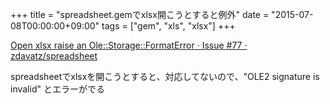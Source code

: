 +++
title = "spreadsheet.gemでxlsx開こうとすると例外"
date = "2015-07-08T00:00:00+09:00"
tags = ["gem", "xls", "xlsx"]
+++

[Open xlsx raise an Ole::Storage::FormatError · Issue \#77 · zdavatz/spreadsheet](https://github.com/zdavatz/spreadsheet/issues/77)

spreadsheetでxlsxを開こうとすると、対応してないので、"OLE2 signature is invalid" とエラーがでる
